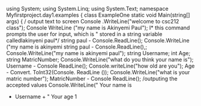 using System;
using System.Linq;
using System.Text;
namespace Myfirstproject.day1.examples
{
class ExampleOne
static void Main(string[] args)
{
/ output text to screen
Console .WriteLine("welcome to csc212 class");
Console WriteLine ("my name is Akinyemi Paul");
I* this command prompts the user for input, which is
" stored in a string variable calledlakinyeni paul*/ string paul - Console.ReadLine();
Console.WriteLine ("my name is akinyemi string paul - Console.ReadLine(),;
Console.WriteLine("my name is akinyemi paul");
string Username;
int Age;
string MatricNumber;
Console.WriteLine("what do you think your name is");
Username - Console ReadLine();
Console.writeLine("how old are you");
Age - Convert. Tolnt32(Console. ReadLine ());
Console.WriteLine("what is your matric number");
MatricNumber - Console ReadLine();
/outputing the accepted values
Console.WriteLine(" Your name is
+ Username + " Your age 1
